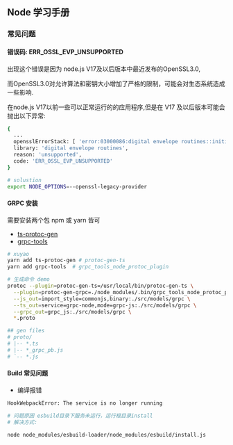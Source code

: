 ## Node 学习手册

### 常见问题

#### 错误码: ERR_OSSL_EVP_UNSUPPORTED

出现这个错误是因为 node.js V17及以后版本中最近发布的OpenSSL3.0,

而OpenSSL3.0对允许算法和密钥大小增加了严格的限制，可能会对生态系统造成一些影响.

在node.js V17以前一些可以正常运行的的应用程序,但是在 V17 及以后版本可能会抛出以下异常:

```sh
{
  ...
  opensslErrorStack: [ 'error:03000086:digital envelope routines::initialization error' ],
  library: 'digital envelope routines',
  reason: 'unsupported',
  code: 'ERR_OSSL_EVP_UNSUPPORTED'
}

# solustion
export NODE_OPTIONS=--openssl-legacy-provider
```

#### GRPC 安装

需要安装两个包 npm 或 yarn 皆可

- [ts-protoc-gen](npmjs.com/package/ts-protoc-gen)
- [grpc-tools](npmjs.com/package/grpc-tools)

```sh
# xuyao 
yarn add ts-protoc-gen # protoc-gen-ts
yarn add grpc-tools  # grpc_tools_node_protoc_plugin

# 生成命令 demo
protoc --plugin=protoc-gen-ts=/usr/local/bin/protoc-gen-ts \
  --plugin=protoc-gen-grpc=./node_modules/.bin/grpc_tools_node_protoc_plugin \
  --js_out=import_style=commonjs,binary:./src/models/grpc \
  --ts_out=service=grpc-node,mode=grpc-js:./src/models/grpc \
  --grpc_out=grpc_js:./src/models/grpc \
  *.proto

## gen files
# proto/
# |-- *.ts
# |-- *_grpc_pb.js
# `-- *.js

```

#### Build 常见问题

- 编译报错

``` sh
HookWebpackError: The service is no longer running

# 问题原因 esbuild目录下服务未运行，运行根目录install
# 解决方式: 

node node_modules/esbuild-loader/node_modules/esbuild/install.js
```
